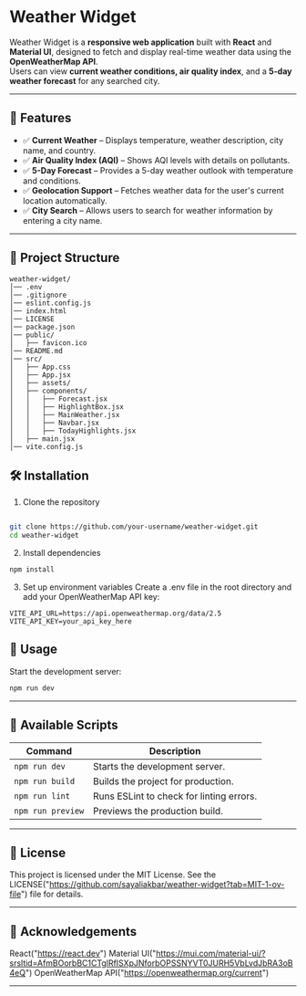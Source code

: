 # Weather Widget

Weather Widget is a **responsive web application** built with **React** and **Material UI**, designed to fetch and display real-time weather data using the **OpenWeatherMap API**.  
Users can view **current weather conditions, air quality index**, and a **5-day weather forecast** for any searched city.

---

## 🚀 Features

- ✅ **Current Weather** – Displays temperature, weather description, city name, and country.
- ✅ **Air Quality Index (AQI)** – Shows AQI levels with details on pollutants.
- ✅ **5-Day Forecast** – Provides a 5-day weather outlook with temperature and conditions.
- ✅ **Geolocation Support** – Fetches weather data for the user's current location automatically.
- ✅ **City Search** – Allows users to search for weather information by entering a city name.

---

## 📁 Project Structure

```plaintext
weather-widget/
│── .env
│── .gitignore
│── eslint.config.js
│── index.html
│── LICENSE
│── package.json
│── public/
│   ├── favicon.ico
│── README.md
│── src/
│   ├── App.css
│   ├── App.jsx
│   ├── assets/
│   ├── components/
│   │   ├── Forecast.jsx
│   │   ├── HighlightBox.jsx
│   │   ├── MainWeather.jsx
│   │   ├── Navbar.jsx
│   │   ├── TodayHighlights.jsx
│   ├── main.jsx
│── vite.config.js

```

## 🛠 Installation

1. Clone the repository

```sh

git clone https://github.com/your-username/weather-widget.git
cd weather-widget
```

2. Install dependencies

```sh
npm install
```

3. Set up environment variables
   Create a .env file in the root directory and add your OpenWeatherMap API key:

```env
VITE_API_URL=https://api.openweathermap.org/data/2.5
VITE_API_KEY=your_api_key_here
```

## 🚀 Usage

Start the development server:

```sh
npm run dev
```

---

## 📜 Available Scripts

| Command           | Description                              |
| ----------------- | ---------------------------------------- |
| `npm run dev`     | Starts the development server.           |
| `npm run build`   | Builds the project for production.       |
| `npm run lint`    | Runs ESLint to check for linting errors. |
| `npm run preview` | Previews the production build.           |

---

## 📜 License

This project is licensed under the MIT License. See the LICENSE("https://github.com/sayaliakbar/weather-widget?tab=MIT-1-ov-file") file for details.

---

## 🙌 Acknowledgements

React("https://react.dev")
Material UI("https://mui.com/material-ui/?srsltid=AfmBOorbBC1CTglRfISXpJNforbOPSSNYVT0JURH5VbLvdJbRA3oB4eQ")
OpenWeatherMap API("https://openweathermap.org/current")

---

